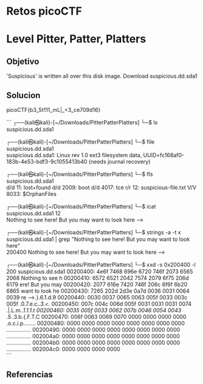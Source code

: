 # Retos picoCTF

# Level Pitter, Patter, Platters
## Objetivo
'Suspicious' is written all over this disk image. Download suspicious.dd.sda1
## Solucion

picoCTF{b3_5t111_mL|_<3_ce709d16}

´´´
┌──(kali㉿kali)-[~/Downloads/PitterPatterPlatters]
└─$ ls
suspicious.dd.sda1
                                                                          
┌──(kali㉿kali)-[~/Downloads/PitterPatterPlatters]
└─$ file suspicious.dd.sda1                                             
suspicious.dd.sda1: Linux rev 1.0 ext3 filesystem data, UUID=fc168af0-183b-4e53-bdf3-9c1055413b40 (needs journal recovery)
                                                                          
┌──(kali㉿kali)-[~/Downloads/PitterPatterPlatters]
└─$ fls suspicious.dd.sda1                                              
d/d 11: lost+found
d/d 2009:       boot
d/d 4017:       tce
r/r 12: suspicious-file.txt
V/V 8033:       $OrphanFiles
                                                                          
┌──(kali㉿kali)-[~/Downloads/PitterPatterPlatters]
└─$ icat  suspicious.dd.sda1 12            
Nothing to see here! But you may want to look here -->

┌──(kali㉿kali)-[~/Downloads/PitterPatterPlatters]
└─$ strings -a -t x suspicious.dd.sda1 | grep "Nothing to see here! But you may want to look here"                                                              
 200400 Nothing to see here! But you may want to look here -->
                                                      
┌──(kali㉿kali)-[~/Downloads/PitterPatterPlatters]
└─$ xxd -s 0x200400 -l 200 suspicious.dd.sda1
00200400: 4e6f 7468 696e 6720 746f 2073 6565 2068  Nothing to see h
00200410: 6572 6521 2042 7574 2079 6f75 206d 6179  ere! But you may
00200420: 2077 616e 7420 746f 206c 6f6f 6b20 6865   want to look he
00200430: 7265 202d 2d3e 0a7d 0036 0031 0064 0039  re -->.}.6.1.d.9
00200440: 0030 0037 0065 0063 005f 0033 003c 005f  .0.7.e.c._.3.<._
00200450: 007c 004c 006d 005f 0031 0031 0031 0074  .|.L.m._.1.1.1.t
00200460: 0035 005f 0033 0062 007b 0046 0054 0043  .5._.3.b.{.F.T.C
00200470: 006f 0063 0069 0070 0000 0000 0000 0000  .o.c.i.p........
00200480: 0000 0000 0000 0000 0000 0000 0000 0000  ................
00200490: 0000 0000 0000 0000 0000 0000 0000 0000  ................
002004a0: 0000 0000 0000 0000 0000 0000 0000 0000  ................
002004b0: 0000 0000 0000 0000 0000 0000 0000 0000  ................
002004c0: 0000 0000 0000 0000  
´´´

## Referencias


